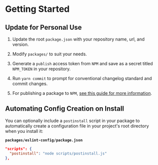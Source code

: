 # Getting Started

## Update for Personal Use

1. Update the root `package.json` with your repository name, url, and version.

2. Modify `packages/` to suit your needs.

3. Generate a `publish` access token from `NPM` and save as a secret titled `NPM_TOKEN` in your repository.

4. Run `yarn commit` to prompt for conventional changelog standard and commit changes.

5. For publishing a package to `NPM`, [see this guide for more information](https://github.com/ggascoigne/shareable-configs/blob/main/docs/PUBLISHING.md).

## Automating Config Creation on Install

You can optionally include a `postinstall` script in your package to automatically create a configuration file in your project's root directory when you install it:

**`packages/eslint-config/package.json`**

```json
"scripts": {
  "postinstall": "node scripts/postinstall.js"
},
```
